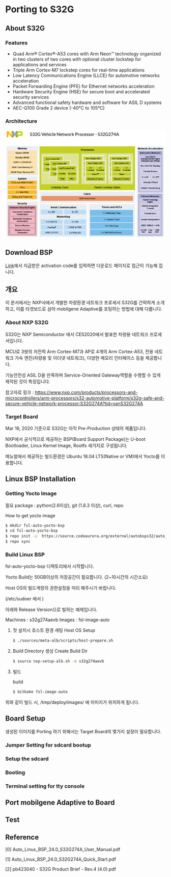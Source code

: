 # Porting to S32G

## About S32G
###  Features
- Quad Arm® Cortex®-A53 cores with Arm Neon™ technology organized in two clusters of two cores with optional cluster lockstep for applications and services
- Triple Arm Cortex-M7 lockstep cores for real-time applications
- Low Latency Communications Engine (LLCE) for automotive networks acceleration
- Packet Forwarding Engine (PFE) for Ethernet networks acceleration
- Hardware Security Engine (HSE) for secure boot and accelerated security services
- Advanced functional safety hardware and software for ASIL D systems
- AEC-Q100 Grade 2 device (-40°C to 105°C)

### Architecture

![](images/arch.png)

## Download BSP

[Link](www.nxp.com/activation)에서 지급받은 activation code를 입력하면 다운로드 페이지로 접근이 가능해 집니다.

## 개요
이 문서에서는 NXP사에서 개발한 차량환경 네트워크 프로세서 S32G를 간략하게 소개하고, 이를 타겟보드로 삼아 mobilgene Adaptive를 포팅하는 방법에 대해 다룹니다.

### About NXP S32G
S32G는 NXP Semiconductor 에서 CES2020에서 발표한 차량용 네트워크 프로세서입니다.

MCU로 3쌍의 저전력 Arm Cortex-M7과 AP로 4개의 Arm Cortex-A53, 전용 네트워크 가속 엔진(차량용 및 이더넷 네트워크), 다양한 메모리 인터페이스 등을 제공합니다.


기능안전성 ASIL D을 만족하며 Service-Oriented Gateway역할을 수행할 수 있게 제작된 것이 특징입니다.


참고자료 링크 : https://www.nxp.com/products/processors-and-microcontrollers/arm-processors/s32-automotive-platform/s32g-safe-and-secure-vehicle-network-processor:S32G274A?tid=vanS32G274A

### Target Board
Mar 16, 2020 기준으로 S32G는 아직 Pre-Production 상태의 제품입니다.

NXP에서 공식적으로 제공하는 BSP(Board Support Package)는 U-boot Bootloader, Linux Kernel Image, Rootfs 세가지로 구성됩니다.

메뉴얼에서 제공하는 빌드환경은 Ubuntu 18.04 LTS(Native or VM)에서 Yocto를 이용합니다.

## Linux BSP Installation
### Getting Yocto Image
필요 package : python(2.6이상), git (1.8.3 이상), curl, repo

How to get yocto image
``` sh
$ mkdir fsl-auto-yocto-bsp
$ cd fsl-auto-yocto-bsp
$ repo init -u  https://source.codeaurora.org/external/autobsps32/auto_yocto_bsp -b release/bsp24.0
$ repo sync
```
### Build Linux BSP
fsl-auto-yocto-bsp 디렉토리에서 시작합니다.

Yocto Build는 50GB이상의 저장공간이 필요합니다. (2~10시간의 시간소요)

Host OS의 빌드계정의 권한설정을 미리 해주시기 바랍니다.

(/etc/sudoer 에서  )

아래와 Release Version으로 빌하는 예제입니다.

Machines : s32g274aevb
Images : fsl-image-auto


1. 첫 설치시 호스트 환경 세팅
    Host OS Setup
    ``` sh
    $ ./sources/meta-alb/scripts/host-prepare.sh
    ```
2. Build Directory 생성
    Create Build Dir
    ``` sh
    $ source nxp-setup-alb.sh -m s32g274aevb
    ```
3. 빌드

    build
    ``` sh
    $ bitbake fsl-image-auto
    ```

위와 같이 빌드 시, <builddirectory>/tmp/deploy/images/ 에 이미지가 위치하게 됩니다.

## Board Setup
생성된 이미지를 Porting 하기 위해서는 Target Board의 몇가지 설정이 필요합니다.

### Jumper Setting for sdcard bootup
### Setup the sdcard
### Booting
### Terminal setting for tty console


## Port mobilgene Adaptive to Board


## Test


## Reference
[0] Auto_Linux_BSP_24.0_S32G274A_User_Manual.pdf

[1] Auto_Linux_BSP_24.0_S32G274A_Quick_Start.pdf

[2] pb423040 - S32G Product Brief - Rev.4 (4.0).pdf

